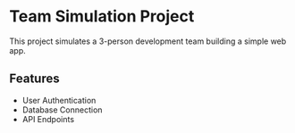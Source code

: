# Team Simulation Project
This project simulates a 3-person development team building a simple web app.

## Features
- User Authentication
- Database Connection
- API Endpoints